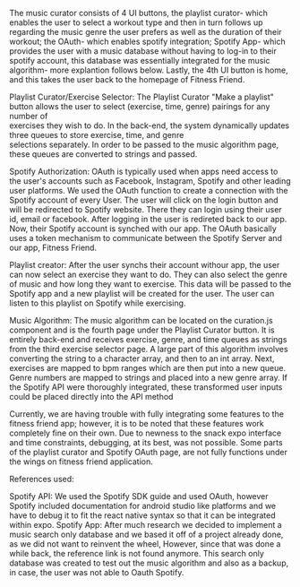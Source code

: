 The music curator consists of 4 UI buttons, the playlist curator- which enables the user to select a workout type and then in turn follows up regarding the music genre the user prefers as well as the duration of their workout; the OAuth- which enables spotify integration; Spotify App- which provides the user with a music database without having to log-in to their spotify account, this database was essentially integrated for the music algorithm- more explantion follows below. Lastly, the 4th UI button is home, and this takes the user back to the homepage of Fitness Friend. 

Playlist Curator/Exercise Selector: 
	The Playlist Curator "Make a playlist" button allows the user to select (exercise, time, genre) pairings for any number of 	
	exercises they wish to do. In the back-end, the system dynamically updates three queues to store exercise, time, and genre 	
	selections separately. In order to be passed to the music algorithm page, these queues are converted to strings and passed.

Spotify Authorization:
	OAuth is typically used when apps need access to the user's accounts such as Facebook, Instagram, Spotify and other leading user 	 platforms.
	We used the OAuth function to create a connection with the Spotify account of every User. 
	The user will click on the login button and will be redirected to Spotify website. 
	There they can login using their user id, email or facebook. After logging in the 
	user is redireted back to our app. Now, their Spotify account is synched with our app. 
	The OAuth basically uses a token mechanism to communicate between the Spotify Server and our app, Fitness Friend. 
	

Playlist creator:
	After the user synchs their account withour app, the user can now select an exercise they 
	want to do. They can also select the genre of music and how long they want to exercise. 
	This data will be passed to the Spotify app and a new playlist will be created for the
	user. The user can listen to this playlist on Spotify while exercising.
	
Music Algorithm: 
	The music algorithm can be located on the curation.js component and is the fourth page under the Playlist Curator button.
	It is entirely back-end and receives exercise, genre, and time queues as strings from the third exercise selector page. 
	A large part of this algorithm involves converting the string to a character array, and then to an int array. Next, exercises 
	are mapped to bpm ranges which are then put into a new queue. Genre numbers are mapped to strings and placed into a new genre 
	array. If the Spotify API were thoroughly integrated, these transformed user inputs could be placed directly into the API 
	method
	
	
	
Currently, we are having trouble with fully integrating some features to the fitness friend app; however, it is to be noted that these features work completely fine on their own. Due to newness to the snack expo interface and time constraints, debugging, at its best, was not possible. Some parts of the playlist curator and Spotify OAuth page, are not fully functions under the wings on fitness friend application. 

References used: 

Spotify API: We used the Spotify SDK guide and used OAuth, however Spotify included documentation for android studio like platforms and we have to debug it to fit the react native syntax so that it can be integrated within expo. 
Spotify App: After much research we decided to implement a music search only database and we based it off of a project already done, as we did not want to reinvent the wheel, However, since that was done a while back, the reference link is not found anymore. This search only database was created to test out the music algorithm and also as a backup, in case, the user was not able to Oauth Spotify. 

